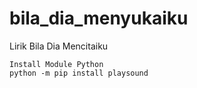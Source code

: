# bila_dia_menyukaiku

Lirik Bila Dia Mencitaiku
```
Install Module Python
python -m pip install playsound
```
